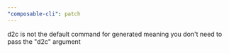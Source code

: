 ```yaml
---
"composable-cli": patch
---
```


d2c is not the default command for generated meaning you don't need to pass the "d2c" argument

